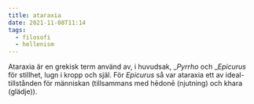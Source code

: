 ```yaml
---
title: ataraxia
date: 2021-11-08T11:14
tags: 
  - filosofi
  - hellenism
---
```


Ataraxia är en grekisk term använd av, i huvudsak, __Pyrrho_ och __Epicurus_ för
stillhet, lugn i kropp och själ. För _Epicurus_ så var ataraxia ett av
ideal-tillstånden för människan (tillsammans med hēdonē (njutning) och khara (glädje)).

